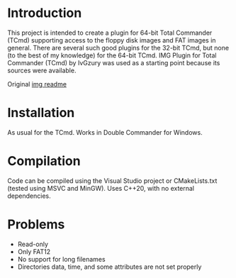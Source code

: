 Introduction
============

This project is intended to create a plugin for 64-bit Total Commander (TCmd) supporting access to the floppy disk images and FAT images in general.
There are several such good plugins for the 32-bit TCmd, but none (to the best of my knowledge) for the 64-bit TCmd. 
IMG Plugin for Total Commander (TCmd) by IvGzury was used as a starting point because its sources were available.

Original [img readme](orig_img_read.txt)

Installation
============

As usual for the TCmd. Works in Double Commander for Windows.

Compilation
===========

Code can be compiled using the Visual Studio project or CMakeLists.txt (tested using MSVC and MinGW). Uses C++20, with no external dependencies.

Problems
========
* Read-only
* Only FAT12
* No support for long filenames
* Directories data, time, and some attributes are not set properly
